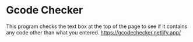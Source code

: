 # Gcode Checker

This program checks the text box at the top of the page to see if it contains any code other than what you entered.
https://gcodechecker.netlify.app/